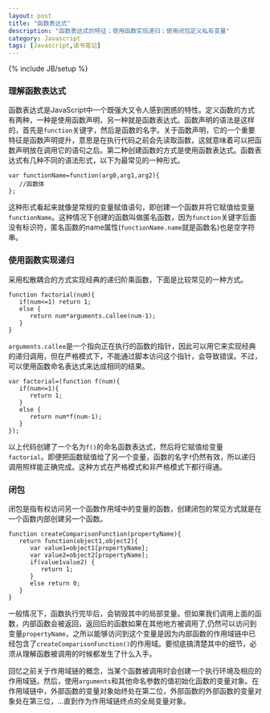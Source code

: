 ```yaml
---
layout: post
title: "函数表达式"
description: "函数表达式的特征；使用函数实现递归；使用闭包定义私有变量"
category: Javascript
tags: [Javascript,读书笔记]
---
```

{% include JB/setup %}

<div class="p-section">
	<h3>理解函数表达式</h3>
	<p>函数表达式是JavaScript中一个既强大又令人感到困惑的特性。定义函数的方式有两种，一种是使用函数声明，另一种就是函数表达式。函数声明的语法是这样的，首先是<code>function</code>关键字，然后是函数的名字。关于函数声明，它的一个重要特征是函数声明提升，意思是在执行代码之前会先读取函数，这就意味着可以把函数声明放在调用它的语句之后。第二种创建函数的方式是使用函数表达式。函数表达式有几种不同的语法形式，以下为最常见的一种形式。</p>
<pre><code class="javascript">var functionName=function(arg0,arg1,arg2){
   //函数体
};
</code></pre>	
	<p>这种形式看起来就像是常规的变量赋值语句，即创建一个函数并将它赋值给变量<code>functionName</code>。这种情况下创建的函数叫做匿名函数，因为<code>function</code>关键字后面没有标识符，匿名函数的name属性(<code>functionName.name</code>就是函数名)也是空字符串。
	</p>
</div>

<div class="p-section">
	<h3>使用函数实现递归</h3>
	<p>采用松散耦合的方式实现经典的递归阶乘函数，下面是比较常见的一种方式。</p>
<pre><code class="javascript">function factorial(num){
   if(num<=1) return 1;
   else {
      return num*arguments.callee(num-1);
   }
}
</code></pre>
	<p><code>arguments.callee</code>是一个指向正在执行的函数的指针，因此可以用它来实现经典的递归调用，但在严格模式下，不能通过脚本访问这个指针，会导致错误。不过，可以使用函数命名表达式来达成相同的结果。</p>
<pre><code class="javascript">var factorial=(function f(num){
   if(num<=1){
      return 1;
   }
   else {
      return num*f(num-1);
   }
});
</code></pre>	
	<p>以上代码创建了一个名为<code>f()</code>的命名函数表达式，然后将它赋值给变量<code>factorial</code>。即便把函数赋值给了另一个变量，函数的名字<code>f</code>仍然有效，所以递归调用照样能正确完成。这种方式在严格模式和非严格模式下都行得通。
	</p>
</div>

<div class="p-section">
	<h3>闭包</h3>
	<p>闭包是指有权访问另一个函数作用域中的变量的函数，创建闭包的常见方式就是在一个函数内部创建另一个函数。</p>
<pre><code class="javascript">function createComparisonFunction(propertyName){
   return function(object1,object2){
      var value1=object1[propertyName];
	  var value2=object2[propertyName];
	  if(value1<value2){
	     return -1;
	  }
	  else if(value1>value2) {
	     return 1;
	  }
	  else return 0;
   }
}
</code></pre>
	<p>一般情况下，函数执行完毕后，会销毁其中的局部变量。但如果我们调用上面的函数，内部函数会被返回，返回后的函数如果在其他地方被调用了,仍然可以访问到变量<code>propertyName</code>，之所以能够访问到这个变量是因为内部函数的作用域链中已经包含了<code>createComparisonFunction()</code>的作用域。要彻底搞清楚其中的细节，必须从理解函数被调用的时候都发生了什么入手。</p>
	<p>回忆之前关于作用域链的概念，当某个函数被调用时会创建一个执行环境及相应的作用域链。然后，使用<code>arguments</code>和其他命名参数的值初始化函数的变量对象。在作用域链中，外部函数的变量对象始终处在第二位，外部函数的外部函数的变量对象处在第三位，...直到作为作用域链终点的全局变量对象。</p>
</div>